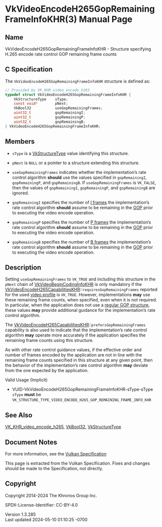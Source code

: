 # VkVideoEncodeH265GopRemainingFrameInfoKHR(3) Manual Page

## Name

VkVideoEncodeH265GopRemainingFrameInfoKHR - Structure specifying H.265
encode rate control GOP remaining frame counts



## <a href="#_c_specification" class="anchor"></a>C Specification

The `VkVideoEncodeH265GopRemainingFrameInfoKHR` structure is defined as:

``` c
// Provided by VK_KHR_video_encode_h265
typedef struct VkVideoEncodeH265GopRemainingFrameInfoKHR {
    VkStructureType    sType;
    const void*        pNext;
    VkBool32           useGopRemainingFrames;
    uint32_t           gopRemainingI;
    uint32_t           gopRemainingP;
    uint32_t           gopRemainingB;
} VkVideoEncodeH265GopRemainingFrameInfoKHR;
```

## <a href="#_members" class="anchor"></a>Members

- `sType` is a [VkStructureType](https://registry.khronos.org/vulkan/specs/1.3-extensions/man/html/VkStructureType.html) value identifying
  this structure.

- `pNext` is `NULL` or a pointer to a structure extending this
  structure.

- `useGopRemainingFrames` indicates whether the implementation’s rate
  control algorithm **should** use the values specified in
  `gopRemainingI`, `gopRemainingP`, and `gopRemainingB`. If
  `useGopRemainingFrames` is `VK_FALSE`, then the values of
  `gopRemainingI`, `gopRemainingP`, and `gopRemainingB` are ignored.

- `gopRemainingI` specifies the number of <a
  href="https://registry.khronos.org/vulkan/specs/1.3-extensions/html/vkspec.html#encode-h265-i-pic"
  target="_blank" rel="noopener">I frames</a> the implementation’s rate
  control algorithm **should** assume to be remaining in the <a
  href="https://registry.khronos.org/vulkan/specs/1.3-extensions/html/vkspec.html#encode-h265-gop"
  target="_blank" rel="noopener">GOP</a> prior to executing the video
  encode operation.

- `gopRemainingP` specifies the number of <a
  href="https://registry.khronos.org/vulkan/specs/1.3-extensions/html/vkspec.html#encode-h265-p-pic"
  target="_blank" rel="noopener">P frames</a> the implementation’s rate
  control algorithm **should** assume to be remaining in the <a
  href="https://registry.khronos.org/vulkan/specs/1.3-extensions/html/vkspec.html#encode-h265-gop"
  target="_blank" rel="noopener">GOP</a> prior to executing the video
  encode operation.

- `gopRemainingB` specifies the number of <a
  href="https://registry.khronos.org/vulkan/specs/1.3-extensions/html/vkspec.html#encode-h265-b-pic"
  target="_blank" rel="noopener">B frames</a> the implementation’s rate
  control algorithm **should** assume to be remaining in the <a
  href="https://registry.khronos.org/vulkan/specs/1.3-extensions/html/vkspec.html#encode-h265-gop"
  target="_blank" rel="noopener">GOP</a> prior to executing the video
  encode operation.

## <a href="#_description" class="anchor"></a>Description

Setting `useGopRemainingFrames` to `VK_TRUE` and including this
structure in the `pNext` chain of
[VkVideoBeginCodingInfoKHR](https://registry.khronos.org/vulkan/specs/1.3-extensions/man/html/VkVideoBeginCodingInfoKHR.html) is only
mandatory if the
[VkVideoEncodeH265CapabilitiesKHR](https://registry.khronos.org/vulkan/specs/1.3-extensions/man/html/VkVideoEncodeH265CapabilitiesKHR.html)::`requiresGopRemainingFrames`
reported for the used <a
href="https://registry.khronos.org/vulkan/specs/1.3-extensions/html/vkspec.html#video-profiles"
target="_blank" rel="noopener">video profile</a> is `VK_TRUE`. However,
implementations **may** use these remaining frame counts, when
specified, even when it is not required. In particular, when the
application does not use a <a
href="https://registry.khronos.org/vulkan/specs/1.3-extensions/html/vkspec.html#encode-h265-regular-gop"
target="_blank" rel="noopener">regular GOP structure</a>, these values
**may** provide additional guidance for the implementation’s rate
control algorithm.

The
[VkVideoEncodeH265CapabilitiesKHR](https://registry.khronos.org/vulkan/specs/1.3-extensions/man/html/VkVideoEncodeH265CapabilitiesKHR.html)::`prefersGopRemainingFrames`
capability is also used to indicate that the implementation’s rate
control algorithm **may** operate more accurately if the application
specifies the remaining frame counts using this structure.

As with other rate control guidance values, if the effective order and
number of frames encoded by the application are not in line with the
remaining frame counts specified in this structure at any given point,
then the behavior of the implementation’s rate control algorithm **may**
deviate from the one expected by the application.

Valid Usage (Implicit)

- <a href="#VUID-VkVideoEncodeH265GopRemainingFrameInfoKHR-sType-sType"
  id="VUID-VkVideoEncodeH265GopRemainingFrameInfoKHR-sType-sType"></a>
  VUID-VkVideoEncodeH265GopRemainingFrameInfoKHR-sType-sType  
  `sType` **must** be
  `VK_STRUCTURE_TYPE_VIDEO_ENCODE_H265_GOP_REMAINING_FRAME_INFO_KHR`

## <a href="#_see_also" class="anchor"></a>See Also

[VK_KHR_video_encode_h265](https://registry.khronos.org/vulkan/specs/1.3-extensions/man/html/VK_KHR_video_encode_h265.html),
[VkBool32](https://registry.khronos.org/vulkan/specs/1.3-extensions/man/html/VkBool32.html), [VkStructureType](https://registry.khronos.org/vulkan/specs/1.3-extensions/man/html/VkStructureType.html)

## <a href="#_document_notes" class="anchor"></a>Document Notes

For more information, see the <a
href="https://registry.khronos.org/vulkan/specs/1.3-extensions/html/vkspec.html#VkVideoEncodeH265GopRemainingFrameInfoKHR"
target="_blank" rel="noopener">Vulkan Specification</a>

This page is extracted from the Vulkan Specification. Fixes and changes
should be made to the Specification, not directly.

## <a href="#_copyright" class="anchor"></a>Copyright

Copyright 2014-2024 The Khronos Group Inc.

SPDX-License-Identifier: CC-BY-4.0

Version 1.3.285  
Last updated 2024-05-10 01:10:25 -0700
